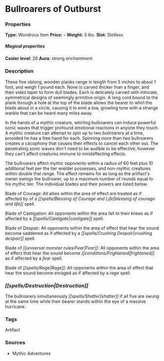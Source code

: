 ﻿---
Title: "Bullroarers of Outburst"
Type: "Wondrous Item"
Price: "–"
Weight: "5 lbs."
Slot: "Slotless"
Caster level: "20"
Aura: "strong enchantment"
Description: |
  "These five oblong, wooden planks range in length from 5 inches to about 1 foot, and weigh 1 pound each. None is carved thicker than a finger, and their sides taper to form dull blades. Each is delicately carved with intricate, symmetrical designs of seemingly primitive origin. A long cord bound to the plank through a hole at the top of the blade allows the bearer to whirl the blade about in a circle, causing it to emit a low, growling tone with a strange warble that can be heard many miles away.
  In the hands of a mythic creature, whirling bullroarers can induce powerful sonic waves that trigger profound emotional reactions in anyone they touch. A mythic creature can attempt to spin up to two bullroarers at a time, provided he has a free hand for each. Spinning more than two bullroarers creates a cacophony that causes their effects to cancel each other out. The penetrating sonic waves don't need to be audible to be effective, however they can't affect creatures immune to mindaffecting effects.
  The bullroarers affect mythic opponents within a radius of 60 feet plus 10 additional feet per the tier wielder possesses, and non-mythic creatures within double that range. The effect remains for as long as the artifact's owner swings the bullroarer, up to a maximum number of rounds equal to his mythic tier. The individual blades and their powers are listed below.
  _Blade of Courage_: All allies within the area of effect are treated as if affected by of a _blessing of courage and life_ spell.
  _Blade of Castigation_: All opponents within the area fall to their knees as if affected by a _castigate_ spell.
  _Blade of Despair_: All opponents within the area of effect that hear the sound become saddened as if affected by a _crushing despair_ spell.
  _Blade of Fear_: All opponents within the area of effect that hear the sound become frightened as if affected by a _fear_ spell.
  _Blade of Rage_: All opponents within the area of effect that hear the sound become enraged as if affected by a _rage_ spell."
Destruction: |
  "The bullroarers simultaneously shatter if all five are swung at the same time while their bearer stands within the eye of a massive hurricane."
Sources: "['Mythic Adventures']"
---

# Bullroarers of Outburst

### Properties

**Type:** Wondrous Item **Price:** – **Weight:** 5 lbs. **Slot:** Slotless

##### Magical properties

**Caster level:** 20 **Aura:** strong enchantment

### Description

These five oblong, wooden planks range in length from 5 inches to about 1 foot, and weigh 1 pound each. None is carved thicker than a finger, and their sides taper to form dull blades. Each is delicately carved with intricate, symmetrical designs of seemingly primitive origin. A long cord bound to the plank through a hole at the top of the blade allows the bearer to whirl the blade about in a circle, causing it to emit a low, growling tone with a strange warble that can be heard many miles away.

In the hands of a mythic creature, whirling bullroarers can induce powerful sonic waves that trigger profound emotional reactions in anyone they touch. A mythic creature can attempt to spin up to two bullroarers at a time, provided he has a free hand for each. Spinning more than two bullroarers creates a cacophony that causes their effects to cancel each other out. The penetrating sonic waves don't need to be audible to be effective, however they can't affect creatures immune to mindaffecting effects.

The bullroarers affect mythic opponents within a radius of 60 feet plus 10 additional feet per the tier wielder possesses, and non-mythic creatures within double that range. The effect remains for as long as the artifact's owner swings the bullroarer, up to a maximum number of rounds equal to his mythic tier. The individual blades and their powers are listed below.

Blade of Courage: All allies within the area of effect are treated as if affected by of a _[[spells/Blessing of Courage and Life|blessing of courage and life]]_ spell.

Blade of Castigation: All opponents within the area fall to their knees as if affected by a _[[spells/Castigate|castigate]]_ spell.

Blade of Despair: All opponents within the area of effect that hear the sound become saddened as if affected by a _[[spells/Crushing Despair|crushing despair]]_ spell.

Blade of _[[universal monster rules/Fear|Fear]]_: All opponents within the area of effect that hear the sound become _[[conditions/Frightened|frightened]]_ as if affected by a _fear_ spell.

Blade of _[[spells/Rage|Rage]]_: All opponents within the area of effect that hear the sound become enraged as if affected by a _rage_ spell.

### _[[spells/Destruction|Destruction]]_

The bullroarers simultaneously _[[spells/Shatter|shatter]]_ if all five are swung at the same time while their bearer stands within the eye of a massive hurricane.

### Tags

Artifact

### Sources

* Mythic Adventures